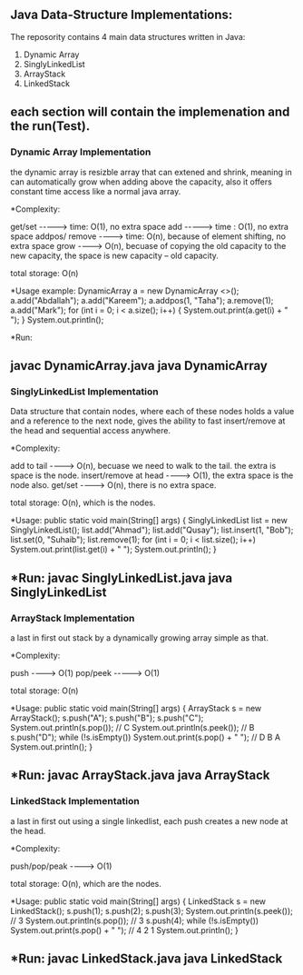 

Java Data‑Structure Implementations: 
-------------------------------------------
The reposority contains 4 main data structures written in Java: 
1. Dynamic Array
2. SinglyLinkedList
3. ArrayStack
4. LinkedStack

each section will contain the implemenation and the run(Test).
----------------------------------------------------------------------------------------------------------------
### Dynamic Array Implementation
the dynamic array is resizble array that can extened and shrink, meaning in can automatically grow when adding above the capacity, also it offers constant time access like a normal java array. 

*Complexity:

get/set -----> time: O(1), no extra space
add -----> time : O(1), no extra space
addpos/ remove ----> time: O(n), because of element shifting, no extra space 
grow ----> O(n), becuase of copying the old capacity to the new capacity, the space is new capacity – old capacity.

total storage: O(n)

*Usage example:
 DynamicArray <String> a = new DynamicArray <>();
        a.add("Abdallah");
        a.add("Kareem");
        a.addpos(1, "Taha");
        a.remove(1);
        a.add("Mark");
        for (int i = 0; i < a.size(); i++) {
            System.out.print(a.get(i) + " ");
        }
        System.out.println();

*Run: 

javac DynamicArray.java
java  DynamicArray
----------------------------------------------------------------------------------------------------------------
### SinglyLinkedList Implementation
Data structure that contain nodes, where each of these nodes holds a value and a reference to the next node, gives the ability to fast insert/remove at the head and sequential access anywhere.

*Complexity:

add to tail ----> O(n), becuase we need to walk to the tail. the extra is space is the node. 
insert/remove at head ----> O(1), the extra space is the node also. 
get/set ----> O(n), there is no extra space.

total storage: O(n), which is the nodes.

*Usage:
public static void main(String[] args) {
        SinglyLinkedList list = new SinglyLinkedList();
        list.add("Ahmad");
        list.add("Qusay");
        list.insert(1, "Bob");
        list.set(0, "Suhaib");
        list.remove(1);
        for (int i = 0; i < list.size(); i++) System.out.print(list.get(i) + " ");
        System.out.println();
    }

*Run: 
javac SinglyLinkedList.java
java  SinglyLinkedList
----------------------------------------------------------------------------------------------------------------
### ArrayStack Implementation
a last in first out stack by a dynamically growing array simple as that.

*Complexity:

push ----> O(1)
pop/peek -----> O(1)

total storage: O(n)

*Usage:
public static void main(String[] args) {
        ArrayStack s = new ArrayStack();
        s.push("A");
        s.push("B");
        s.push("C");
        System.out.println(s.pop());   // C
        System.out.println(s.peek());  // B
        s.push("D");
        while (!s.isEmpty()) System.out.print(s.pop() + " "); // D B A
        System.out.println();
    }

*Run:
javac ArrayStack.java
java  ArrayStack
----------------------------------------------------------------------------------------------------------------
### LinkedStack Implementation
a last in first out using a single linkedlist, each push creates a new node at the head.

*Complexity:

push/pop/peak ----> O(1)

total storage: O(n), which are the nodes.

*Usage: 
public static void main(String[] args) {
        LinkedStack s = new LinkedStack();
        s.push(1);
        s.push(2);
        s.push(3);
        System.out.println(s.peek());  // 3
        System.out.println(s.pop());   // 3
        s.push(4);
        while (!s.isEmpty()) System.out.print(s.pop() + " "); // 4 2 1
        System.out.println();
    }

*Run:
javac LinkedStack.java
java  LinkedStack
----------------------------------------------------------------------------------------------------------------
